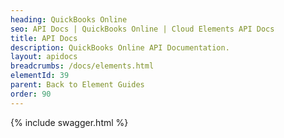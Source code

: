 ```yaml
---
heading: QuickBooks Online
seo: API Docs | QuickBooks Online | Cloud Elements API Docs
title: API Docs
description: QuickBooks Online API Documentation.
layout: apidocs
breadcrumbs: /docs/elements.html
elementId: 39
parent: Back to Element Guides
order: 90
---
```


{% include swagger.html %}
